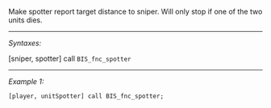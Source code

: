 Make spotter report target distance to sniper. Will only stop if one of the two units dies.


---
*Syntaxes:*

[sniper, spotter] call `BIS_fnc_spotter`

---
*Example 1:*

```sqf
[player, unitSpotter] call BIS_fnc_spotter;
```